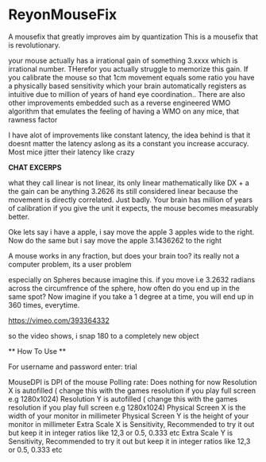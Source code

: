 # ReyonMouseFix
A mousefix that greatly improves aim by quantization
This is a mousefix that is revolutionary.

your mouse actually has a irrational gain of something 3.xxxx which is irrational number. 
THerefor you actually struggle to memorize this gain. If you calibrate the mouse so that 1cm movement equals some ratio you have a physically based sensitivity which your brain automatically registers as intuitive due to million of years of hand eye coordination..
There are also other improvements embedded such as a reverse engineered WMO algorithm that emulates the feeling of having a WMO on any mice, that rawness factor

I have alot of improvements like constant latency, the idea behind is that it doesnt matter the latency aslong as its a constant you increase accuracy. Most mice jitter their latency like crazy

**CHAT EXCERPS**

what they call linear is not linear, its only linear mathematically like DX + a   
the gain can be anything 3.2626 its still considered linear because the movement is directly correlated. 
Just badly. Your brain has million of years of calibration if you give the unit it expects, the mouse becomes measurably better.


Oke lets say i have a apple, i say move the apple 3 apples wide to the right.
Now do the same but i say move the apple 3.1436262 to the right


A mouse works in any fraction, but does your brain too?
its really not a computer problem, its a user problem

especially on Spheres because imagine this. if you move i.e 3.2632 radians across the circumfrence of the sphere, 
how often do you end up in the same spot? 
Now imagine if you take a 1 degree at a time, you will end up in 360 times, everytime.

https://vimeo.com/393364332

so the video shows, i snap 180 to a completely new object



** How To Use ** 


For username and password enter: trial

MouseDPI is DPI of the mouse
Polling rate: Does nothing for now
Resolution X is autofilled ( change this with the games resolution if you play full screen e.g 1280x1024)
Resolution Y is autofilled ( change this with the games resolution if you play full screen e.g 1280x1024)
Physical Screen X is the width of your monitor in millimeter
Physical Screen Y is the height of your monitor in millimeter
Extra Scale X is Sensitivity, Recommended to try it out but keep it in integer ratios like 12,3 or 0.5, 0.333 etc
Extra Scale Y is Sensitivity, Recommended to try it out but keep it in integer ratios like 12,3 or 0.5, 0.333 etc

